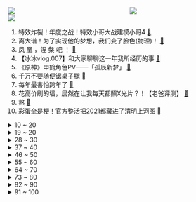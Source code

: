 <div >
	<a style="float:left;width:55%;" href = "https://github.com/anuraghazra/github-readme-stats">
	 <img src = "https://github-readme-stats.vercel.app/api?username=iuuuuuaena&theme=buefy&show_icons=true"/>
	</a>
	<a  style="float:right;width:45%" href = "https://github.com/anuraghazra/github-readme-stats">
	 <img  src="https://github-readme-stats.vercel.app/api/top-langs/?username=anuraghazra&layout=compact"/>
	</a>
	</div>

[![](https://img.shields.io/badge/jxd-@jxdgogogo.xyz-yellowgreen.svg)](https://www.jxdgogogo.xyz)<br>
1. 特效炸裂！年度之战！特效小哥大战建模小哥4 [:link:](//www.bilibili.com/video/BV1k34y1z7Y6) <br>
2. 离大谱！为了实现他的梦想，我们变了脸色(物理)！ [:link:](//www.bilibili.com/video/BV1oZ4y1D7W7) <br>
3. 凤 凰 ，涅 槃 吧 ！ [:link:](//www.bilibili.com/video/BV1cL411V7Zr) <br>
4. 【冰冰vlog.007】和大家聊聊这一年我所经历的事 [:link:](//www.bilibili.com/video/BV1EF411i7eg) <br>
5. 《原神》申鹤角色PV——「孤辰新梦」 [:link:](//www.bilibili.com/video/BV1Vb4y1i7At) <br>
6. 千万不要随便锯桌子腿 [:link:](//www.bilibili.com/video/BV1oS4y1f7UQ) <br>
7. 每年最害怕跨年了 [:link:](//www.bilibili.com/video/BV1uL411L7G5) <br>
8. 花高价刷的墙，居然在让我每天都照X光片？！【老爸评测】 [:link:](//www.bilibili.com/video/BV1Su411S7iv) <br>
9. 熬 [:link:](//www.bilibili.com/video/BV1QZ4y1U7as) <br>
10. 彩蛋全是梗！官方整活把2021都藏进了清明上河图 [:link:](//www.bilibili.com/video/BV16F411i737) <br>
<details>
<summary>10 ~ 20</summary>

11. 舒服了！2021外交部高能名场面混剪 [:link:](//www.bilibili.com/video/BV1tY411p7u3) <br>
12. 挑战早期B站入站题 [:link:](//www.bilibili.com/video/BV1fL4y1E7Nn) <br>
13. 在2022年之前看完这个视频！(看简介) [:link:](//www.bilibili.com/video/BV1Xu411S7WQ) <br>
14. 埃及垦荒公司能整什么活？【奇葩小国31】 [:link:](//www.bilibili.com/video/BV1iL411L7j2) <br>
15. 当我把B站100个热门视频剪在一起...... [:link:](//www.bilibili.com/video/BV1kL41157kH) <br>
16. 2022 热 梗 年 度 总 结 ！！！ [:link:](//www.bilibili.com/video/BV1cZ4y1Q7k5) <br>
17. 写字不好看可以怪笔吗？（二） [:link:](//www.bilibili.com/video/BV1wP4y1E7eh) <br>
18. 【老胡】广告比电影还精彩是一种什么样的体验？ [:link:](//www.bilibili.com/video/BV1wS4y1u7dy) <br>
19. 【原神】2.4玩家现状 [:link:](//www.bilibili.com/video/BV1Fa411r7VS) <br>
</details>
<details>
<summary>19 ~ 20</summary>

20. "总有一天，全城的猫，都要高看我！" [:link:](//www.bilibili.com/video/BV1H34y1r7Rd) <br>
21. 【花花×瓶子】 打上花火 [:link:](//www.bilibili.com/video/BV1mZ4y1X7KB) <br>
22. 第一篇章|日落：众神归位！书写2021最美的夜！【2021 B站跨年晚会单品】 [:link:](//www.bilibili.com/video/BV1Fb4y1e7z6) <br>
23. Michael Jackson（feat.吴碧霞）- 危险的广寒宫（Mashup） [:link:](//www.bilibili.com/video/BV14r4y1S7tg) <br>
24. 体验当地人都推荐的高档餐厅，终于知道，这个地方名吃贵在哪了 [:link:](//www.bilibili.com/video/BV1hm4y1Q7TD) <br>
25. 国家主席习近平发表二〇二二年新年贺词 [:link:](//www.bilibili.com/video/BV1tY411a7sr) <br>
26. 《明日方舟》集成战略「傀影与猩红孤钻」宣传PV [:link:](//www.bilibili.com/video/BV17m4y1Q7ar) <br>
27. 【warma】我最擅长照顾人了!【我这个是上篇】 [:link:](//www.bilibili.com/video/BV1si4y1R775) <br>
28. 让人脑洞大开的创意摄影， 原来还能这么玩，又酷又炫！ [:link:](//www.bilibili.com/video/BV1Qu411S7em) <br>
</details>
<details>
<summary>28 ~ 30</summary>

29. 国外缅因猫真实叫声，听完瞬间蚌埠住了 [:link:](//www.bilibili.com/video/BV1gL411L7k1) <br>
30. 【钟离生贺读信】不如小聚 [:link:](//www.bilibili.com/video/BV1EL4y1E7Jq) <br>
31. 活见久！猫咪感冒站着打了二十多个喷嚏，一旁的同伴当场看呆 [:link:](//www.bilibili.com/video/BV1ED4y1w7Qr) <br>
32. 【100w纪念】【卧底揭秘嘉然的背后】这次我们真的拼了…… [:link:](//www.bilibili.com/video/BV1Va41167gN) <br>
33. 时隔半年！我终于拼出了史诗级别泰坦尼克号！ [:link:](//www.bilibili.com/video/BV1Y34y1z7Jj) <br>
34. 如果把中国历史浓缩成一天 [:link:](//www.bilibili.com/video/BV1zb4y1Y7jh) <br>
35. 【谭谈飙车】 二仙桥大爷报仇雪恨 [:link:](//www.bilibili.com/video/BV1T44y1E7HY) <br>
36. 【B站独家】杰哥不要2！康康他下厨给阿纬吃什么 [:link:](//www.bilibili.com/video/BV19D4y1c7x2) <br>
37. 看这只羊羊！现在6-7斤，烤出来估计就2斤 [:link:](//www.bilibili.com/video/BV1Aa411r7ga) <br>
</details>
<details>
<summary>37 ~ 40</summary>

38. 印度街头，美味的鸡蛋方便面！ [:link:](//www.bilibili.com/video/BV1Ba411B7vw) <br>
39. 《 记 录 生 活 的 蛋 黄 派 》 [:link:](//www.bilibili.com/video/BV1QS4y1K7h6) <br>
40. 沉  浸  式  催  逝  员 [:link:](//www.bilibili.com/video/BV1j34y1z7M6) <br>
41. 一张游戏卡！引发的蝴蝶效应！ [:link:](//www.bilibili.com/video/BV13m4y1X7pn) <br>
42. 官宣结婚！海南人爱上东北的雪，漠叔嫁给了吉林 [:link:](//www.bilibili.com/video/BV1X3411v7k9) <br>
43. 【医学博士】如何变成“易瘦体质”？丨 减肥食谱分享 [:link:](//www.bilibili.com/video/BV1tD4y1F7aj) <br>
44. 把-196℃的辣椒，撒上刚出锅的肠粉，居然。。 [:link:](//www.bilibili.com/video/BV1jY411p7vo) <br>
45. 飞 跃 复 活 赛！【迫击炮快乐阴人流#3】 [:link:](//www.bilibili.com/video/BV1XP4y1J7KB) <br>
46. 想刀一个人的眼神是藏不住的 [:link:](//www.bilibili.com/video/BV1Ci4y1R7jr) <br>
</details>
<details>
<summary>46 ~ 50</summary>

47. 谁说差评游戏全是垃圾？！ [:link:](//www.bilibili.com/video/BV1tb4y1e7iC) <br>
48. 购物软件会给结婚七年的男人推荐什么？ [:link:](//www.bilibili.com/video/BV1jF411i7oN) <br>
49. 今天教你们如何在10秒内找到自己的女朋友 [:link:](//www.bilibili.com/video/BV1FY411a7N8) <br>
50. 这个人，该火！！ [:link:](//www.bilibili.com/video/BV1xD4y1F7o5) <br>
51. 牛排天花板  吃一口就破产 [:link:](//www.bilibili.com/video/BV14Y411a7Vh) <br>
52. 【看火影跨年】火影忍者1-720集“精剪”24小时连播 [:link:](//www.bilibili.com/video/BV1PR4y1373N) <br>
53. 只用21天 从游泳圈练出六块腹肌？？30岁前逼自己一把！！ [:link:](//www.bilibili.com/video/BV1R34y1B7KK) <br>
54. 老弟让我刮目相看 [:link:](//www.bilibili.com/video/BV1oF411i7m4) <br>
55. 原神之友 x 零氪之友 新年特别版 [:link:](//www.bilibili.com/video/BV1VD4y1F7AM) <br>
</details>
<details>
<summary>55 ~ 60</summary>

56. 【野生人类图鉴】我与我的睿智朋友 [:link:](//www.bilibili.com/video/BV1AM4y1F7jj) <br>
57. 红色警戒3日冕MOD公测宣传片 [:link:](//www.bilibili.com/video/BV1Gm4y1X7U5) <br>
58. 猎头蟹：你这个禽兽！这么玩VR游戏是要遭报应的啊啊啊！！！ [:link:](//www.bilibili.com/video/BV1WL411L74G) <br>
59. 终于等来这一刻，老婆辛苦啦！ [:link:](//www.bilibili.com/video/BV1w3411i7cv) <br>
60. 榜 一 大 哥？就 这！？ [:link:](//www.bilibili.com/video/BV12u411S7LR) <br>
61. 2998烤全羊，6个人吃不下，靓胖仔直呼好爽【还愿挑战ep04-香木香羊】 [:link:](//www.bilibili.com/video/BV1wP4y1E7WA) <br>
62. 2022年第一份礼物，请签收！ [:link:](//www.bilibili.com/video/BV1fu411m79U) <br>
63. 德国室友过生日，让他感受一下神秘的东方力量 [:link:](//www.bilibili.com/video/BV1ND4y1w7x2) <br>
64. 献给2021的纪念短片 [:link:](//www.bilibili.com/video/BV1UR4y1377c) <br>
</details>
<details>
<summary>64 ~ 70</summary>

65. 自制安保巡逻机甲，老年人使用都没问题 [:link:](//www.bilibili.com/video/BV1Y44y177qa) <br>
66. 【暴走大事件第八季】24 暴走歌姬激情献唱年度神曲，王尼玛解读2021年度报告！（红） [:link:](//www.bilibili.com/video/BV1MZ4y1D7Sw) <br>
67. 这不火，我当场就把电脑屏幕吃掉！！ [:link:](//www.bilibili.com/video/BV1f34y1B7Cp) <br>
68. Rush#dol（全网最好听最速！） [:link:](//www.bilibili.com/video/BV13Y411a77n) <br>
69. 教你如何成功帶偏海鸥🙄 [:link:](//www.bilibili.com/video/BV12S4y1f7U6) <br>
70. 一个视频教你包装各种奇形怪状的礼物 [:link:](//www.bilibili.com/video/BV1tL411L7Mm) <br>
71. 【怒九】我最擅长照顾人了！【我这个才是上篇】 [:link:](//www.bilibili.com/video/BV1Qa41167v9) <br>
72. 我又何尝不想谈一段清纯的校园恋爱呢 [:link:](//www.bilibili.com/video/BV18r4y1S7XR) <br>
73. 距离2022年双11只有xxx天了！你，准备好了吗？ [:link:](//www.bilibili.com/video/BV1Q3411v7cd) <br>
</details>
<details>
<summary>73 ~ 80</summary>

74. 她笑起来像仙女，我笑起来像头驴 [:link:](//www.bilibili.com/video/BV1hZ4y1D7JJ) <br>
75. 【苏星河】这个所有人都在吹的系统，再次被我彻底玩坏 [:link:](//www.bilibili.com/video/BV1CL41157xV) <br>
76. 我们的眼皮为什么会突然跳几下？ [:link:](//www.bilibili.com/video/BV1NM4y1F7F9) <br>
77. 【时代少年团】《有你》制作特辑 [:link:](//www.bilibili.com/video/BV1TR4y1s7zM) <br>
78. 杜海皇最难忘的一天 [:link:](//www.bilibili.com/video/BV1ga411z7xt) <br>
79. 上海某公司为何冬天开冷空调？ [:link:](//www.bilibili.com/video/BV1wS4y1T78Z) <br>
80. 牛排外焦里嫩的最高境界！ [:link:](//www.bilibili.com/video/BV1cr4y1U7pX) <br>
81. “30岁白金喜欢看金贡直播，可以打职业吗？” [:link:](//www.bilibili.com/video/BV1jq4y117Ys) <br>
82. 我终于玩到了这个虚假宣传的游戏！ [:link:](//www.bilibili.com/video/BV1oS4y1f7vY) <br>
</details>
<details>
<summary>82 ~ 90</summary>

83. 真管用！公司拖欠2个月工钱，举报劳动监管当天打账！ [:link:](//www.bilibili.com/video/BV1k34y1z7JB) <br>
84. 「小白」年度特辑 我们改造了一所乡村小学 [:link:](//www.bilibili.com/video/BV16L411L7Vg) <br>
85. 让人惊掉下巴的本色出演：有人演完当总统，有人杀青进监狱 [:link:](//www.bilibili.com/video/BV1br4y1S7SK) <br>
86. 盛酒树 [:link:](//www.bilibili.com/video/BV1Da41167Ng) <br>
87. 耗时一周请粉丝吃饭，还包机票，最后她们竟说.. [:link:](//www.bilibili.com/video/BV1nr4y1m7KJ) <br>
88. 假如上课像直播 [:link:](//www.bilibili.com/video/BV13L411L7Vj) <br>
89. 奶爆新番！一月最值得期待的10部动画！史上最弱1月降临？！【泛式】 [:link:](//www.bilibili.com/video/BV1ei4y1X7mo) <br>
90. 发型妆容对气质的改变有多大 [:link:](//www.bilibili.com/video/BV1Wm4y1Q7U3) <br>
91. 救命 怎么会有这么奶拽得劲儿的小孩！！ [:link:](//www.bilibili.com/video/BV1sF411i7A3) <br>
</details>
<details>
<summary>91 ~ 100</summary>

92. 卡农 [:link:](//www.bilibili.com/video/BV1oT4y1f7nb) <br>
93. 钟南山邀请张桂梅先生去广州治疗，不是她出名，只因她“值得”! [:link:](//www.bilibili.com/video/BV1zS4y1M7js) <br>
94. 不同阶段老师判卷 [:link:](//www.bilibili.com/video/BV1ZT4y1f7Bt) <br>
95. 一模一样。 [:link:](//www.bilibili.com/video/BV1t44y1772R) <br>
96. 日本女人住进凶宅，帮房东把房子洗白，然后继续租给下一个租客 [:link:](//www.bilibili.com/video/BV1eP4y1n7QY) <br>
97. 情 侣 皮 肤 [:link:](//www.bilibili.com/video/BV1BZ4y1D7ug) <br>
98. 笑死！他扮女装一脸得意的样子，不愧是正剧演员！ [:link:](//www.bilibili.com/video/BV1Bb4y1Y7EK) <br>
99. 【罗汉鬼套路】LOL秒杀坦克骚套路 一只穿云箭！ [:link:](//www.bilibili.com/video/BV12P4y1J7VN) <br>
100. 后来才发现，周星驰演的不是喜剧，演的是人生！ [:link:](//www.bilibili.com/video/BV1bR4y137v9) <br>
</details>

